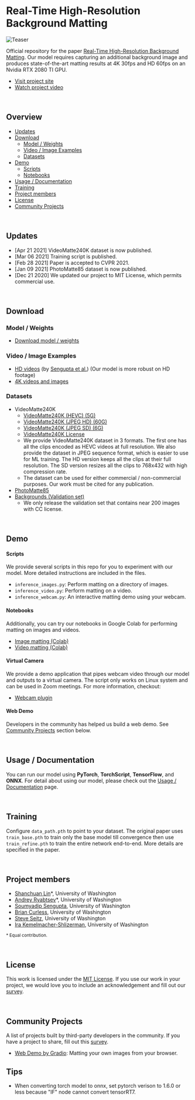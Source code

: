 # Real-Time High-Resolution Background Matting

![Teaser](https://github.com/PeterL1n/Matting-PyTorch/blob/master/images/teaser.gif?raw=true)

Official repository for the paper [Real-Time High-Resolution Background Matting](https://arxiv.org/abs/2012.07810). Our model requires capturing an additional background image and produces state-of-the-art matting results at 4K 30fps and HD 60fps on an Nvidia RTX 2080 TI GPU.

* [Visit project site](https://grail.cs.washington.edu/projects/background-matting-v2/)
* [Watch project video](https://www.youtube.com/watch?v=oMfPTeYDF9g)

&nbsp;

## Overview
* [Updates](#updates)
* [Download](#download)
    * [Model / Weights](#model--weights)
    * [Video / Image Examples](#video--image-examples)
    * [Datasets](#datasets)
* [Demo](#demo)
    * [Scripts](#scripts)
    * [Notebooks](#notebooks)
* [Usage / Documentation](#usage--documentation)
* [Training](#training)
* [Project members](#project-members)
* [License](#license)
* [Community Projects](#community-projects)

&nbsp;

## Updates

* [Apr 21 2021] VideoMatte240K dataset is now published.
* [Mar 06 2021] Training script is published.
* [Feb 28 2021] Paper is accepted to CVPR 2021.
* [Jan 09 2021] PhotoMatte85 dataset is now published.
* [Dec 21 2020] We updated our project to MIT License, which permits commercial use.

&nbsp;

## Download

### Model / Weights

* [Download model / weights](https://drive.google.com/drive/folders/1cbetlrKREitIgjnIikG1HdM4x72FtgBh?usp=sharing)

### Video / Image Examples

* [HD videos](https://drive.google.com/drive/folders/1j3BMrRFhFpfzJAe6P2WDtfanoeSCLPiq) (by [Sengupta et al.](https://github.com/senguptaumd/Background-Matting)) (Our model is more robust on HD footage)
* [4K videos and images](https://drive.google.com/drive/folders/16H6Vz3294J-DEzauw06j4IUARRqYGgRD?usp=sharing)


### Datasets

* VideoMatte240K
   * [VideoMatte240K (HEVC) (5G)](https://drive.google.com/file/d/1z-KDuqk1g7-H94iGXDrpZGpexN9jizbQ/view?usp=sharing)
   * [VideoMatte240K (JPEG HD) (60G)](https://drive.google.com/file/d/1IUp_301x8BnPjE81QBzyLASn3ZSosUF6/view?usp=sharing)
   * [VideoMatte240K (JPEG SD) (6G)](https://drive.google.com/file/d/1-S4F-rB75E8I7YUpHfu3itIl1knFhhFF/view?usp=sharing)
   * [VideoMatte240K License](https://drive.google.com/file/d/1urYXd56rXk2VRpfAA_vvmzsVXzx27vvz/view?usp=sharing)
   * We provide VideoMatte240K dataset in 3 formats. The first one has all the clips encoded as HEVC videos at full resolution. We also provide the dataset in JPEG sequence format, which is easier to use for ML training. The HD version keeps all the clips at their full resolution. The SD version resizes all the clips to 768x432 with high compression rate.
   * The dataset can be used for either commercial / non-commercial purposes. Our work must be cited for any publication.
* [PhotoMatte85](https://drive.google.com/file/d/1KpHKYW986Dax9-ZIM7I-HyBoWVcLPuaQ/view?usp=sharing)
* [Backgrounds (Validation set)](https://drive.google.com/file/d/1FqD-HfwXwbeTswQEIFaQkaVWUh_i6cSy/view?usp=sharing)
   * We only release the validation set that contains near 200 images with CC license.


&nbsp;

## Demo

#### Scripts

We provide several scripts in this repo for you to experiment with our model. More detailed instructions are included in the files.
* `inference_images.py`: Perform matting on a directory of images.
* `inference_video.py`: Perform matting on a video.
* `inference_webcam.py`: An interactive matting demo using your webcam.

#### Notebooks
Additionally, you can try our notebooks in Google Colab for performing matting on images and videos.

* [Image matting (Colab)](https://colab.research.google.com/drive/1cTxFq1YuoJ5QPqaTcnskwlHDolnjBkB9?usp=sharing)
* [Video matting (Colab)](https://colab.research.google.com/drive/1Y9zWfULc8-DDTSsCH-pX6Utw8skiJG5s?usp=sharing)

#### Virtual Camera
We provide a demo application that pipes webcam video through our model and outputs to a virtual camera. The script only works on Linux system and can be used in Zoom meetings. For more information, checkout:
* [Webcam plugin](https://github.com/andreyryabtsev/BGMv2-webcam-plugin-linux)

#### Web Demo
Developers in the community has helped us build a web demo. See [Community Projects](#community-projects) section below. 

&nbsp;

## Usage / Documentation

You can run our model using **PyTorch**, **TorchScript**, **TensorFlow**, and **ONNX**. For detail about using our model, please check out the [Usage / Documentation](doc/model_usage.md) page.

&nbsp;

## Training

Configure `data_path.pth` to point to your dataset. The original paper uses `train_base.pth` to train only the base model till convergence then use `train_refine.pth` to train the entire network end-to-end. More details are specified in the paper.

&nbsp;

## Project members
* [Shanchuan Lin](https://www.linkedin.com/in/shanchuanlin/)*, University of Washington
* [Andrey Ryabtsev](http://andreyryabtsev.com/)*, University of Washington
* [Soumyadip Sengupta](https://homes.cs.washington.edu/~soumya91/), University of Washington
* [Brian Curless](https://homes.cs.washington.edu/~curless/), University of Washington
* [Steve Seitz](https://homes.cs.washington.edu/~seitz/), University of Washington
* [Ira Kemelmacher-Shlizerman](https://sites.google.com/view/irakemelmacher/), University of Washington

<sup>* Equal contribution.</sup>

&nbsp;

## License ##
This work is licensed under the [MIT License](LICENSE). If you use our work in your project, we would love you to include an acknowledgement and fill out our [survey](https://docs.google.com/forms/d/e/1FAIpQLSdR9Yhu9V1QE3pN_LvZJJyDaEpJD2cscOOqMz8N732eLDf42A/viewform?usp=sf_link).

&nbsp;

## Community Projects

A list of projects built by third-party developers in the community. If you have a project to share, fill out this [survey]([survey](https://docs.google.com/forms/d/e/1FAIpQLSdR9Yhu9V1QE3pN_LvZJJyDaEpJD2cscOOqMz8N732eLDf42A/viewform?usp=sf_link)).

* [Web Demo by Gradio](https://gradio.app/g/BackgroundMattingV2): Matting your own images from your browser.

## Tips

* When converting torch model to onnx, set pytorch verison to 1.6.0 or less because "IF" node cannot convert tensorRT7.
